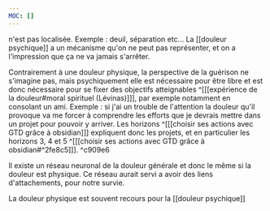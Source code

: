 ```yaml
---
MOC: []
---
```

n'est pas localisée.
Exemple : deuil, séparation etc...
La [[douleur psychique]] a un mécanisme qu'on ne peut pas représenter, et on a l'impression que ça ne va jamais s'arrêter. 

Contrairement à une douleur physique, la perspective de la guérison ne s'imagine pas, mais psychiquement elle est nécessaire pour être libre et est donc nécessaire pour se fixer des objectifs atteignables ^[[[expérience de la douleur#moral spirituel (Lévinas)]]], par exemple notamment en consolant un ami.
Exemple : si j'ai un trouble de l'attention la douleur qu'il provoque va me forcer à comprendre les efforts que je devrais mettre dans un projet pour pouvoir y arriver.
Les horizons ^[[[choisir ses actions avec GTD grâce à obsidian]]] expliquent donc les projets, et en particulier les horizons 3, 4 et 5 ^[[[choisir ses actions avec GTD grâce à obsidian#^2fe8c5]]]. ^c909e6

Il existe un réseau neuronal de la douleur générale et donc le même si la douleur est physique. 
Ce réseau aurait servi a avoir des liens d'attachements, pour notre survie.

La douleur physique est souvent recours pour la [[douleur psychique]]